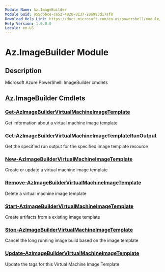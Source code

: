 ```yaml
---
Module Name: Az.ImageBuilder
Module Guid: 955dbbce-ce52-4828-8137-206993d17af8
Download Help Link: https://docs.microsoft.com/en-us/powershell/module/az.imagebuilder
Help Version: 1.0.0.0
Locale: en-US
---
```


# Az.ImageBuilder Module
## Description
Microsoft Azure PowerShell: ImageBuilder cmdlets

## Az.ImageBuilder Cmdlets
### [Get-AzImageBuilderVirtualMachineImageTemplate](Get-AzImageBuilderVirtualMachineImageTemplate.md)
Get information about a virtual machine image template

### [Get-AzImageBuilderVirtualMachineImageTemplateRunOutput](Get-AzImageBuilderVirtualMachineImageTemplateRunOutput.md)
Get the specified run output for the specified image template resource

### [New-AzImageBuilderVirtualMachineImageTemplate](New-AzImageBuilderVirtualMachineImageTemplate.md)
Create or update a virtual machine image template

### [Remove-AzImageBuilderVirtualMachineImageTemplate](Remove-AzImageBuilderVirtualMachineImageTemplate.md)
Delete a virtual machine image template

### [Start-AzImageBuilderVirtualMachineImageTemplate](Start-AzImageBuilderVirtualMachineImageTemplate.md)
Create artifacts from a existing image template

### [Stop-AzImageBuilderVirtualMachineImageTemplate](Stop-AzImageBuilderVirtualMachineImageTemplate.md)
Cancel the long running image build based on the image template

### [Update-AzImageBuilderVirtualMachineImageTemplate](Update-AzImageBuilderVirtualMachineImageTemplate.md)
Update the tags for this Virtual Machine Image Template

